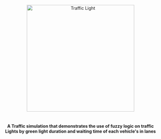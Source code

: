 <p align="center">
 <img height=350px src="https://github.com/user-attachments/assets/9ecb3a88-f1d6-48e5-a5e9-be8c1b76d27a" alt="Traffic Light">
</p>

<h1 align='center'></h1>
<div align='center'>
  <h4> A Traffic simulation that demonstrates the use of fuzzy logic on traffic Lights by green light duration and waiting time of each vehicle's in lanes </h4>
</div>



